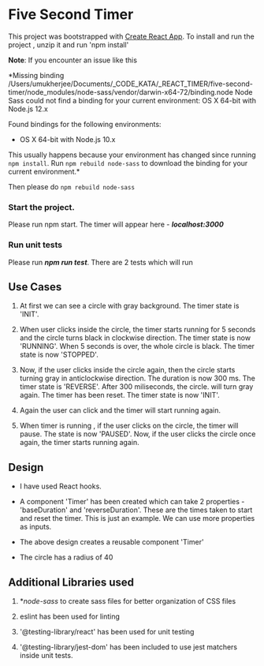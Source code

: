 # Five Second Timer

This project was bootstrapped with [Create React App](https://github.com/facebook/create-react-app).
To install and run the project , unzip it and run 'npm install'

**Note**: If you encounter an issue like this

*Missing binding /Users/umukherjee/Documents/_CODE_KATA/_REACT_TIMER/five-second-timer/node_modules/node-sass/vendor/darwin-x64-72/binding.node
Node Sass could not find a binding for your current environment: OS X 64-bit with Node.js 12.x

Found bindings for the following environments:
  - OS X 64-bit with Node.js 10.x

This usually happens because your environment has changed since running `npm install`.
Run `npm rebuild node-sass` to download the binding for your current environment.*

Then please do `npm rebuild node-sass`

### Start the  project.

Please run npm start. The timer will appear here - ***localhost:3000***

### Run unit tests

Please run ***npm run test***. There are 2 tests which will run

## Use Cases

1. At first we can see a circle with gray background. The timer state is 'INIT'.

2. When user clicks inside the circle, the timer starts running for 5 seconds and the circle turns black in clockwise direction. The timer state is now 'RUNNING'. When 5 seconds is over,  the whole circle is black.
The timer state is now 'STOPPED'.

3. Now, if the user clicks inside the circle again, then the circle starts turning gray in anticlockwise direction. The duration is now 300 ms. The timer state is 'REVERSE'. After 300 miliseconds, the circle. will turn gray again.  The timer has been reset. The timer state is now 'INIT'.

4. Again the user can click and the timer will start running again.

5. When timer is running , if the user clicks on the circle, the timer will pause. The state is now 'PAUSED'. Now, if the user clicks the circle once again, the timer starts running again.

## Design

- I have used React hooks.

- A component 'Timer' has been created which can take 2 properties - 'baseDuration' and 'reverseDuration'. These are the times taken to start and reset the timer. This is just an example. We can use more properties as inputs.

- The above design creates a reusable component 'Timer'

- The circle has a radius of 40

## Additional Libraries used

1. **node-sass* to create sass files for better organization of CSS files

2. eslint has been used for linting

3. '@testing-library/react' has been used for unit testing

4. '@testing-library/jest-dom' has been included to use jest matchers inside unit tests.
